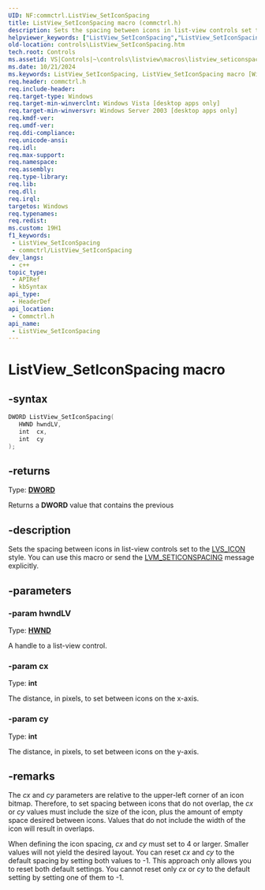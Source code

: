 ```yaml
---
UID: NF:commctrl.ListView_SetIconSpacing
title: ListView_SetIconSpacing macro (commctrl.h)
description: Sets the spacing between icons in list-view controls set to the LVS_ICON style. You can use this macro or send the LVM_SETICONSPACING message explicitly.
helpviewer_keywords: ["ListView_SetIconSpacing","ListView_SetIconSpacing macro [Windows Controls]","_win32_ListView_SetIconSpacing","_win32_ListView_SetIconSpacing_cpp","commctrl/ListView_SetIconSpacing","controls.ListView_SetIconSpacing","controls._win32_ListView_SetIconSpacing"]
old-location: controls\ListView_SetIconSpacing.htm
tech.root: Controls
ms.assetid: VS|Controls|~\controls\listview\macros\listview_seticonspacing.htm
ms.date: 10/21/2024
ms.keywords: ListView_SetIconSpacing, ListView_SetIconSpacing macro [Windows Controls], _win32_ListView_SetIconSpacing, _win32_ListView_SetIconSpacing_cpp, commctrl/ListView_SetIconSpacing, controls.ListView_SetIconSpacing, controls._win32_ListView_SetIconSpacing
req.header: commctrl.h
req.include-header: 
req.target-type: Windows
req.target-min-winverclnt: Windows Vista [desktop apps only]
req.target-min-winversvr: Windows Server 2003 [desktop apps only]
req.kmdf-ver: 
req.umdf-ver: 
req.ddi-compliance: 
req.unicode-ansi: 
req.idl: 
req.max-support: 
req.namespace: 
req.assembly: 
req.type-library: 
req.lib: 
req.dll: 
req.irql: 
targetos: Windows
req.typenames: 
req.redist: 
ms.custom: 19H1
f1_keywords:
 - ListView_SetIconSpacing
 - commctrl/ListView_SetIconSpacing
dev_langs:
 - c++
topic_type:
 - APIRef
 - kbSyntax
api_type:
 - HeaderDef
api_location:
 - Commctrl.h
api_name:
 - ListView_SetIconSpacing
---
```


# ListView_SetIconSpacing macro

## -syntax

```cpp
DWORD ListView_SetIconSpacing(
   HWND hwndLV,
   int  cx,
   int  cy
);
```

## -returns

Type: **[DWORD](/windows/desktop/winprog/windows-data-types)**

Returns a <b>DWORD</b> value that contains the previous


## -description

Sets the spacing between icons in list-view controls set to the <a href="/windows/desktop/Controls/list-view-window-styles">LVS_ICON</a> style. You can use this macro or send the <a href="/windows/desktop/Controls/lvm-seticonspacing">LVM_SETICONSPACING</a> message explicitly.

## -parameters

### -param hwndLV

Type: <b><a href="/windows/desktop/WinProg/windows-data-types">HWND</a></b>

A handle to a list-view control.

### -param cx

Type: <b>int</b>

The distance, in pixels, to set between icons on the x-axis.

### -param cy

Type: <b>int</b>

The distance, in pixels, to set between icons on the y-axis.

## -remarks

The 
				<i>cx</i> and <i>cy</i> parameters are relative to the upper-left corner of an icon bitmap. Therefore, to set spacing between icons that do not overlap, the <i>cx</i> or <i>cy</i> values must include the size of the icon, plus the amount of empty space desired between icons. Values that do not include the width of the icon will result in overlaps.

When defining the icon spacing, <i>cx</i> and <i>cy</i> must set to 4 or larger. Smaller values will not yield the desired layout. You can reset <i>cx</i> and <i>cy</i> to the default spacing by setting both values to -1. This approach only allows you to reset both default settings. You cannot reset only <i>cx</i> or <i>cy</i> to the default setting by setting one of them to -1.

